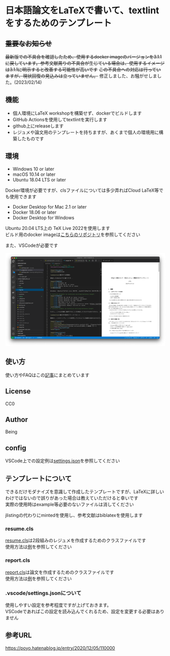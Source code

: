 # 日本語論文をLaTeXで書いて、textlintをするためのテンプレート

## ~~重要なお知らせ~~

~~最新版での不具合を確認したため、使用するdocker imageのバージョンを3.1.1に戻しています。参考文献周りの不具合が生じている場合は、使用するイメージは3.1.1に明示すると改善する可能性が高いです~~
~~この不具合への対応は行っていますが、現状回復の見込みは立っていません。~~
修正しました、お騒がせしました。(2023/02/14)

## 機能

* 個人環境にLaTeX workshopを構築せず、dockerでビルドします
* GitHub Actionsを使用してtextlintを実行します
* github上にreleaseします
* レジュメや論文用のテンプレートを持ちますが、あくまで個人の環境用に構築したものです

## 環境

* Windows 10 or later
* macOS 10.14 or later
* Ubuntu 18.04 LTS or later

Docker環境が必要ですが、clsファイルについては多少弄ればCloud LaTeX等でも使用できます

* Docker Desktop for Mac 2.1 or later
* Docker 18.06 or later
* Docker Desktop for Windows

Ubuntu 20.04 LTS上の TeX Live 2022を使用します  
ビルド用のdocker imageは[こちらのリポジトリ](https://github.com/being24/latex-docker)を参照してください

また、VSCodeが必要です

![demo](example/figures/screenshot.png)

## 使い方

使い方やFAQはこの[記事](https://zenn.dev/being/articles/how-to-use-my-latex)にまとめています

## License

CC0

## Author

Being

## config

VSCode上での設定例は[settings.json](.vscode/settings.json)を参照してください

## テンプレートについて

できるだけモダナイズを意識して作成したテンプレートですが、LaTeXに詳しいわけではないので誤りがあった場合は教えていただけると幸いです  
実際の使用時はexample等必要のないファイルは消してください

jlistingの代わりにmintedを使用し、参考文献はbiblatexを使用します

### resume.cls

[resume.cls](/classes/resume.cls)は2段組みのレジュメを作成するためのクラスファイルです  
使用方法は[例](/example/resume_template.tex)を参照してください

### report.cls

[report.cls](/classes/report.cls)は論文を作成するためのクラスファイルです  
使用方法は[例](/example/report_template.tex)を参照してください

### .vscode/settings.jsonについて

使用しやすい設定を参考程度ですが上げておきます。  
VSCodeであればこの設定を読み込んでくれるため、設定を変更する必要はありません

## 参考URL

<https://poyo.hatenablog.jp/entry/2020/12/05/110000>
